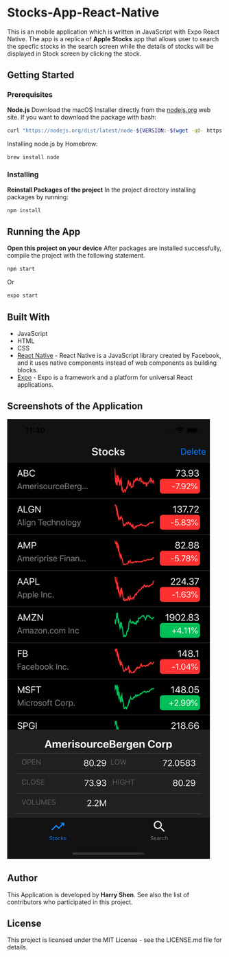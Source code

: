 # Stocks-App-React-Native

This is an mobile application which is written in JavaScript with Expo React Native. The app is a replica of **Apple Stocks** app that allows user to search the specfic stocks in the search screen while the details of stocks will be displayed in Stock screen by clicking the stock.

## Getting Started

### Prerequisites
**Node.js**
Download the macOS Installer directly from the [nodejs.org](https://nodejs.org/en/download/current/) web site.
If you want to download the package with bash:
``` bash
curl "https://nodejs.org/dist/latest/node-${VERSION:-$(wget -qO- https://nodejs.org/dist/latest/ | sed -nE 's|.*>node-(.*)\.pkg</a>.*|\1|p')}.pkg" > "$HOME/Downloads/node-latest.pkg" && sudo installer -store -pkg "$HOME/Downloads/node-latest.pkg" -target "/"
```
Installing node.js by Homebrew:
``` bash
brew install node
```

### Installing
**Reinstall Packages of the project**
In the project directory installing packages by running:
``` bash
npm install
```

## Running the App
**Open this project on your device**
After packages are installed successfully, compile the project with the following statement.
``` bash
npm start
```
Or
``` bash
expo start
```

## Built With
* JavaScript
* HTML
* CSS
* [React Native](https://reactnative.dev) - React Native is a JavaScript library created by Facebook, and it uses native components instead of web components as building blocks.
* [Expo](https://docs.expo.io) - Expo is a framework and a platform for universal React applications.

## Screenshots of the Application
![Stock Screen](/Screenshots/StockScreen.png?raw=true "Stock Screen")

## Author
This Application is developed by **Harry Shen**.
See also the list of contributors who participated in this project.

## License
This project is licensed under the MIT License - see the LICENSE.md file for details.
